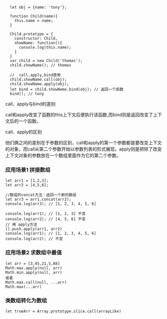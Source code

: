 ```
  let obj = {name: 'tony'};
  
  function Child(name){
    this.name = name;
  }
  
  Child.prototype = {
    constructor: Child,
    showName: function(){
      console.log(this.name);
    }
  }
  var child = new Child('thomas');
  child.showName(); // thomas
  
  //  call,apply,bind使用
  child.showName.call(obj);
  child.showName.apply(obj);
  let bind = child.showName.bind(obj); // 返回一个函数
  bind(); // tony
```
call、apply与bind的差别


call和apply改变了函数的this上下文后便执行该函数,而bind则是返回改变了上下文后的一个函数。


call、apply的区别


他们俩之间的差别在于参数的区别，call和apply的第一个参数都是要改变上下文的对象，而call从第二个参数开始以参数列表的形式展现，apply则是把除了改变上下文对象的参数放在一个数组里面作为它的第二个参数。

### 应用场景1 拼接数组
```
let arr1 = [1,2,3];
let arr2 = [4,5,6];

//数组的concat方法：返回一个新的数组
let arr3 = arr1.concat(arr2); 
console.log(arr3); // [1, 2, 3, 4, 5, 6]

console.log(arr1); // [1, 2, 3] 不变
console.log(arr2); // [4, 5, 6] 不变
// 用 apply方法
[].push.apply(arr1, arr2)
console.log(arr1); // [1, 2, 3, 4, 5, 6]
console.log(arr2); // 不变
```
### 应用场景2 求数组中最值
```
let arr = [3,45,21,5,88]
Math.max.apply(null, arr)
Math.min.apply(null, arr)
或者
Math.max.call(null, ...arr)
Math.max(...arr)
```

### 类数组转化为数组
```
let trueArr = Array.prototype.slice.call(arrayLike)
```


